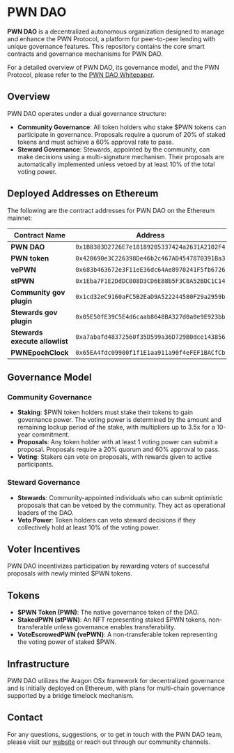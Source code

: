 # PWN DAO

**PWN DAO** is a decentralized autonomous organization designed to manage and enhance the PWN Protocol, a platform for peer-to-peer lending with unique governance features. This repository contains the core smart contracts and governance mechanisms for PWN DAO.

For a detailed overview of PWN DAO, its governance model, and the PWN Protocol, please refer to the [PWN DAO Whitepaper](whitepaper/PWN_DAO___Whitepaper.pdf).

## Overview

PWN DAO operates under a dual governance structure:

- **Community Governance**: All token holders who stake $PWN tokens can participate in governance. Proposals require a quorum of 20% of staked tokens and must achieve a 60% approval rate to pass.
- **Steward Governance**: Stewards, appointed by the community, can make decisions using a multi-signature mechanism. Their proposals are automatically implemented unless vetoed by at least 10% of the total voting power.

## Deployed Addresses on Ethereum

The following are the contract addresses for PWN DAO on the Ethereum mainnet:

| Contract Name                     | Address |
| -                                 | - |
| **PWN DAO**	                    | `0x1B8383D2726E7e18189205337424a2631A2102F4` |
| **PWN token**                     | `0x420690e3C226398De46b2c467AD4547870391Ba3` |
| **vePWN**	                        | `0x683b463672e3F11eE36dc64Ae8970241F5fb6726` |
| **stPWN**	                        | `0x1Eba7F1E2DdDC008D3CD6E88b5F3C8A52BDC1C14` |
| **Community gov plugin**          | `0x1cd32eC9160aFC5B2EaD9A522244580F29a2959b` |
| **Stewards gov plugin**	        | `0x05E50fE39C5E4d6caab8648BA327d0a0e9E923bb` |
| **Stewards execute allowlist**    | `0xa7abafd48372560f35D599a36D729B0dce143856` |
| **PWNEpochClock**	                | `0x65EA4fdc09900f1f1E1aa911a90f4eFEF1BACfCb` |

## Governance Model

### Community Governance

- **Staking**: $PWN token holders must stake their tokens to gain governance power. The voting power is determined by the amount and remaining lockup period of the stake, with multipliers up to 3.5x for a 10-year commitment.
- **Proposals**: Any token holder with at least 1 voting power can submit a proposal. Proposals require a 20% quorum and 60% approval to pass.
- **Voting**: Stakers can vote on proposals, with rewards given to active participants.

### Steward Governance

- **Stewards**: Community-appointed individuals who can submit optimistic proposals that can be vetoed by the community. They act as operational leaders of the DAO.
- **Veto Power**: Token holders can veto steward decisions if they collectively hold at least 10% of the voting power.

## Voter Incentives

PWN DAO incentivizes participation by rewarding voters of successful proposals with newly minted $PWN tokens.

## Tokens

- **$PWN Token (PWN)**: The native governance token of the DAO.
- **StakedPWN (stPWN)**: An NFT representing staked $PWN tokens, non-transferable unless governance enables transferability.
- **VoteEscrowedPWN (vePWN)**: A non-transferable token representing the voting power of staked $PWN.

## Infrastructure

PWN DAO utilizes the Aragon OSx framework for decentralized governance and is initially deployed on Ethereum, with plans for multi-chain governance supported by a bridge timelock mechanism.

## Contact

For any questions, suggestions, or to get in touch with the PWN DAO team, please visit our [website](https://pwn.xyz) or reach out through our community channels.
